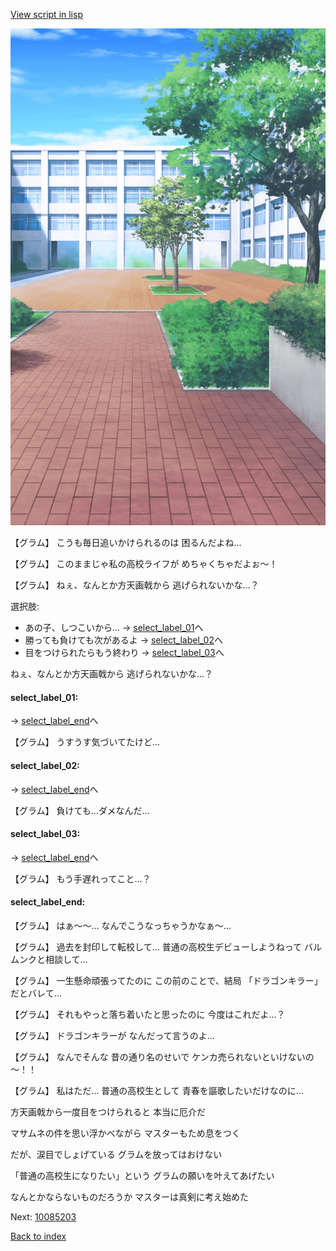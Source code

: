 [View script in lisp](../scripts/10085202.txt)

![courtyard.png](../images/backgrounds/courtyard.png)

【グラム】
こうも毎日追いかけられるのは
困るんだよね…

【グラム】
このままじゃ私の高校ライフが
めちゃくちゃだよぉ～！

【グラム】
ねぇ、なんとか方天画戟から
逃げられないかな…？

選択肢:
- あの子、しつこいから… → [select_label_01](#select_label_01)へ
- 勝っても負けても次があるよ → [select_label_02](#select_label_02)へ
- 目をつけられたらもう終わり → [select_label_03](#select_label_03)へ

ねぇ、なんとか方天画戟から
逃げられないかな…？

#### select_label_01:
 → [select_label_end](#select_label_end)へ

【グラム】
うすうす気づいてたけど…

#### select_label_02:
 → [select_label_end](#select_label_end)へ

【グラム】
負けても…ダメなんだ…

#### select_label_03:
 → [select_label_end](#select_label_end)へ

【グラム】
もう手遅れってこと…？

#### select_label_end:

【グラム】
はぁ～～…
なんでこうなっちゃうかなぁ～…

【グラム】
過去を封印して転校して…
普通の高校生デビューしようねって
バルムンクと相談して…

【グラム】
一生懸命頑張ってたのに
この前のことで、結局
「ドラゴンキラー」だとバレて…

【グラム】
それもやっと落ち着いたと思ったのに
今度はこれだよ…？

【グラム】
ドラゴンキラーが
なんだって言うのよ…

【グラム】
なんでそんな
昔の通り名のせいで
ケンカ売られないといけないの～！！

【グラム】
私はただ…
普通の高校生として
青春を謳歌したいだけなのに…

方天画戟から一度目をつけられると
本当に厄介だ

マサムネの件を思い浮かべながら
マスターもため息をつく

だが、涙目でしょげている
グラムを放ってはおけない

「普通の高校生になりたい」という
グラムの願いを叶えてあげたい

なんとかならないものだろうか
マスターは真剣に考え始めた

Next: [10085203](10085203.md)

[Back to index](index.md)
